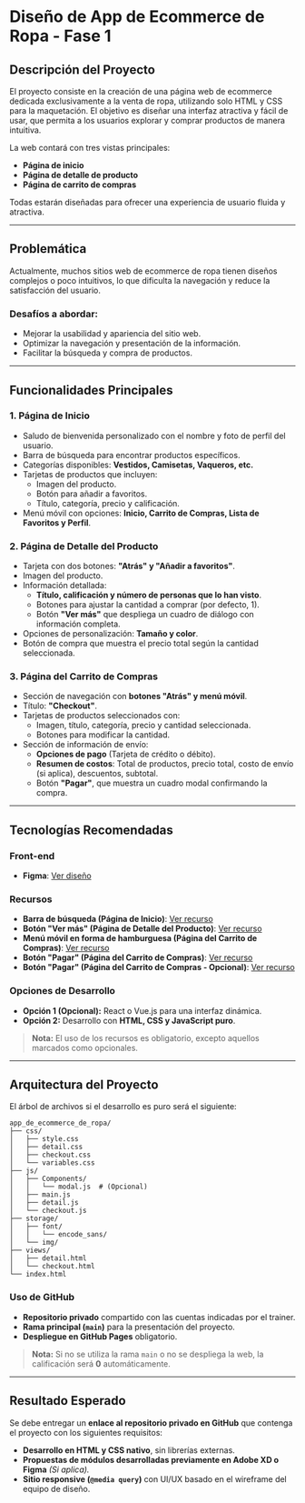 # Diseño de App de Ecommerce de Ropa - Fase 1

## Descripción del Proyecto

El proyecto consiste en la creación de una página web de ecommerce dedicada exclusivamente a la venta de ropa, utilizando solo HTML y CSS para la maquetación. El objetivo es diseñar una interfaz atractiva y fácil de usar, que permita a los usuarios explorar y comprar productos de manera intuitiva. 

La web contará con tres vistas principales:
- **Página de inicio**
- **Página de detalle de producto**
- **Página de carrito de compras**

Todas estarán diseñadas para ofrecer una experiencia de usuario fluida y atractiva.

---

## Problemática

Actualmente, muchos sitios web de ecommerce de ropa tienen diseños complejos o poco intuitivos, lo que dificulta la navegación y reduce la satisfacción del usuario. 

### Desafíos a abordar:
- Mejorar la usabilidad y apariencia del sitio web.
- Optimizar la navegación y presentación de la información.
- Facilitar la búsqueda y compra de productos.

---

## Funcionalidades Principales

### 1. Página de Inicio
- Saludo de bienvenida personalizado con el nombre y foto de perfil del usuario.
- Barra de búsqueda para encontrar productos específicos.
- Categorías disponibles: **Vestidos, Camisetas, Vaqueros, etc.**
- Tarjetas de productos que incluyen:
  - Imagen del producto.
  - Botón para añadir a favoritos.
  - Título, categoría, precio y calificación.
- Menú móvil con opciones: **Inicio, Carrito de Compras, Lista de Favoritos y Perfil**.

### 2. Página de Detalle del Producto
- Tarjeta con dos botones: **"Atrás" y "Añadir a favoritos"**.
- Imagen del producto.
- Información detallada:
  - **Título, calificación y número de personas que lo han visto**.
  - Botones para ajustar la cantidad a comprar (por defecto, 1).
  - Botón **"Ver más"** que despliega un cuadro de diálogo con información completa.
- Opciones de personalización: **Tamaño y color**.
- Botón de compra que muestra el precio total según la cantidad seleccionada.

### 3. Página del Carrito de Compras
- Sección de navegación con **botones "Atrás" y menú móvil**.
- Título: **"Checkout"**.
- Tarjetas de productos seleccionados con:
  - Imagen, título, categoría, precio y cantidad seleccionada.
  - Botones para modificar la cantidad.
- Sección de información de envío:
  - **Opciones de pago** (Tarjeta de crédito o débito).
  - **Resumen de costos**: Total de productos, precio total, costo de envío (si aplica), descuentos, subtotal.
  - Botón **"Pagar"**, que muestra un cuadro modal confirmando la compra.

---

## Tecnologías Recomendadas

### Front-end
- **Figma**: [Ver diseño](https://www.figma.com/community/file/1169625825293818878/mobile-ecommerce-clothing-store-app-desig)

### Recursos
- **Barra de búsqueda (Página de Inicio)**: [Ver recurso](https://www.facebook.com/story.php?story_fbid=122161474094048970&id=61551469102959&mibextid=WC7FNe&rdid=ARxpghKfxeRvWZ3p)
- **Botón "Ver más" (Página de Detalle del Producto)**: [Ver recurso](https://codepen.io/ckozalla/pen/LYLaVZW)
- **Menú móvil en forma de hamburguesa (Página del Carrito de Compras)**: [Ver recurso](https://codepen.io/sanketbodke/pen/LYyzzYb)
- **Botón "Pagar" (Página del Carrito de Compras)**: [Ver recurso](https://codepen.io/ckozalla/pen/LYLaVZW)
- **Botón "Pagar" (Página del Carrito de Compras - Opcional)**: [Ver recurso](https://sweetalert2.github.io/#examples)

### Opciones de Desarrollo
- **Opción 1 (Opcional):** React o Vue.js para una interfaz dinámica.
- **Opción 2:** Desarrollo con **HTML, CSS y JavaScript puro**.

> **Nota:** El uso de los recursos es obligatorio, excepto aquellos marcados como opcionales.

---

## Arquitectura del Proyecto

El árbol de archivos si el desarrollo es puro será el siguiente:

```
app_de_ecommerce_de_ropa/
├── css/
│   ├── style.css
│   ├── detail.css
│   ├── checkout.css
│   └── variables.css
├── js/
│   ├── Components/
│   │   └── modal.js  # (Opcional)
│   ├── main.js
│   ├── detail.js
│   └── checkout.js
├── storage/
│   ├── font/
│   │   └── encode_sans/
│   └── img/
├── views/
│   ├── detail.html
│   └── checkout.html
└── index.html
```

### Uso de GitHub
- **Repositorio privado** compartido con las cuentas indicadas por el trainer.
- **Rama principal (`main`)** para la presentación del proyecto.
- **Despliegue en GitHub Pages** obligatorio.

> **Nota:** Si no se utiliza la rama `main` o no se despliega la web, la calificación será **0** automáticamente.

---

## Resultado Esperado

Se debe entregar un **enlace al repositorio privado en GitHub** que contenga el proyecto con los siguientes requisitos:

- **Desarrollo en HTML y CSS nativo**, sin librerías externas.
- **Propuestas de módulos desarrolladas previamente en Adobe XD o Figma** *(Si aplica).* 
- **Sitio responsive (`@media query`)** con UI/UX basado en el wireframe del equipo de diseño.
